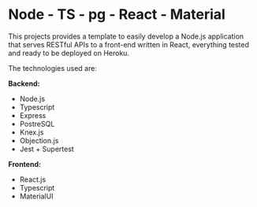 # Node - TS - pg - React - Material

This projects provides a template to easily develop a Node.js application that serves RESTful APIs to a front-end written in React, everything tested and ready to be deployed on Heroku.

The technologies used are:

**Backend:**
- Node.js
- Typescript
- Express
- PostreSQL
- Knex.js
- Objection.js
- Jest + Supertest

**Frontend:**
- React.js
- Typescript
- MaterialUI
